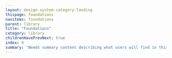 ```yaml
---
layout: design-system-category-landing
thispage: foundations
navitems: foundations
parent: library
title: "Foundations"
category: library
childrenHavePrevNext: true
index: 0
summary: "Needs summary content describing what users will find in this category"
---
```

